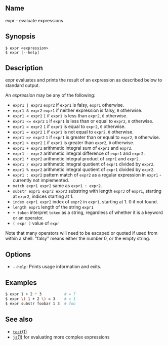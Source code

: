 ## Name

expr - evaluate expressions

## Synopsis

```**sh
$ expr <expression>
$ expr [--help]
```

## Description
expr evaluates and prints the result of an expression as described below to standard output.

An _expression_ may be any of the following:
- `expr1 | expr2`
    `expr2` if `expr1` is falsy, `expr1` otherwise.
- `expr1 & expr2`
    `expr1` if neither expression is falsy, `0` otherwise.
- `expr1 < expr2`
    `1` if `expr1` is less than `expr2`, `0` otherwise.
- `expr1 <= expr2`
    `1` if `expr1` is less than or equal to `expr2`, `0` otherwise.
- `expr1 = expr2`
    `1` if `expr1` is equal to `expr2`, `0` otherwise.
- `expr1 = expr2`
    `1` if `expr1` is not equal to `expr2`, `0` otherwise.
- `expr1 => expr2`
    `1` if `expr1` is greater than or equal to `expr2`, `0` otherwise.
- `expr1 > expr2`
    `1` if `expr1` is greater than `expr2`, `0` otherwise.
- `expr1 + expr2`
    arithmetic integral sum of `expr1` and `expr2`.
- `expr1 - expr2`
    arithmetic integral difference of `expr1` and `expr2`.
- `expr1 * expr2`
    arithmetic integral product of `expr1` and `expr2`.
- `expr1 / expr2`
    arithmetic integral quotient of `expr1` divided by `expr2`.
- `expr1 % expr2`
    arithmetic integral quotient of `expr1` divided by `expr2`.
- `expr1 : expr2`
    pattern match of `expr2` as a regular expression in `expr1` - currently not implemented.
- `match expr1 expr2`
    same as `expr1 : expr2`.
- `substr expr1 expr2 expr3`
    substring with length `expr3` of `expr1`, starting at `expr2`, indices starting at 1.
- `index expr1 expr2`
    index of `expr2` in `expr1`, starting at 1. 0 if not found.
- `length expr1`
    length of the string `expr1`
- `+ token`
    interpret `token` as a string, regardless of whether it is a keyword or an operator.
- `( expr )`
    value of `expr`

Note that many operators will need to be escaped or quoted if used from within a shell.
"falsy" means either the number 0, or the empty string.

## Options

* `--help`: Prints usage information and exits.

## Examples

```sh
$ expr 1 + 2 * 3          # = 7
$ expr \( 1 + 2 \) = 3    # = 1
$ expr substr foobar 1 3  # foo
```

## See also
* [`test`(1)](help://man/1/test)
* [`js`(1)](help://man/1/js) for evaluating more complex expressions
